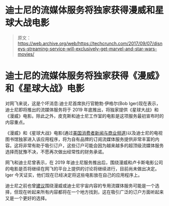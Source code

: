 # 迪士尼的流媒体服务将独家获得漫威和星球大战电影 

> 原文：<https://web.archive.org/web/https://techcrunch.com/2017/09/07/disneys-streaming-service-will-exclusively-get-marvel-and-star-wars-movies/>

# 迪士尼的流媒体服务将独家获得《漫威》和《星球大战》电影

对网飞来说，这是个坏消息:迪士尼首席执行官鲍勃·伊格尔(Bob Iger)现在表示，迪士尼即将推出的流媒体服务将于 2019 年底推出，将独家提供《星球大战》和《漫威》电影。除此之外，皮克斯和迪士尼工作室的电影是这项服务最初宣布时的内容重点。

《漫威》和《星球大战》电影(通过[美国消费者新闻与商业频道](https://web.archive.org/web/20230108053508/https://www.cnbc.com/2017/09/07/disney-ceo-iger-marvel-star-wars-to-go-to-disneys-streaming-service.html))以及迪士尼的电视图书馆独家进入该应用程序，将为自有品牌的订阅流媒体服务提供非常丰富的内容。这将非常有助于吸引订户，这些订户可能会因为越来越多的超顶级流媒体服务选择而犹豫不决，不愿再次做出经常性的财务承诺。

网飞和迪士尼曾表示，在 2019 年迪士尼服务推出后，围绕漫威和卢卡斯电影公司的电影是否将继续在网飞的平台上提供的讨论将继续进行，目前尚未做出决定。Iger 今天证实，他们现在已经决定将这些电影放在自己的应用程序上。

迪士尼之前也曾[建议](https://web.archive.org/web/20230108053508/https://techcrunch.com/2017/08/09/marvel-and-star-wars-standalone-streaming-services-are-still-being-considered-says-disney/)围绕漫威或迪士尼宇宙内容的专用流媒体服务可能是一个选择，但现在听起来所有内容都将在一个地方找到，这在吸引广泛的订户方面听起来又是一个更好的选择。